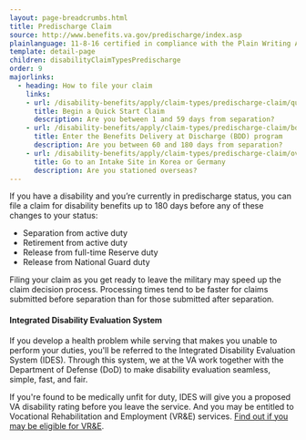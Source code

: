 ```yaml
---
layout: page-breadcrumbs.html
title: Predischarge Claim
source: http://www.benefits.va.gov/predischarge/index.asp
plainlanguage: 11-8-16 certified in compliance with the Plain Writing Act
template: detail-page
children: disabilityClaimTypesPredischarge
order: 9
majorlinks:
  - heading: How to file your claim
    links:
    - url: /disability-benefits/apply/claim-types/predischarge-claim/quick-start
      title: Begin a Quick Start Claim
      description: Are you between 1 and 59 days from separation?
    - url: /disability-benefits/apply/claim-types/predischarge-claim/bdd
      title: Enter the Benefits Delivery at Discharge (BDD) program
      description: Are you between 60 and 180 days from separation?
    - url: /disability-benefits/apply/claim-types/predischarge-claim/overseas
      title: Go to an Intake Site in Korea or Germany
      description: Are you stationed overseas?
---
```


<div class="va-introtext">

If you have a disability and you’re currently in predischarge status, you can file a claim for disability benefits up to 180 days before any of these changes to your status:

</div>

- Separation from active duty
- Retirement from active duty
- Release from full-time Reserve duty
- Release from National Guard duty

Filing your claim as you get ready to leave the military may speed up the claim decision process. Processing times tend to be faster for claims submitted before separation than for those submitted after separation.


<div class="feature" markdown=“1”>

#### Integrated Disability Evaluation System

If you develop a health problem while serving that makes you unable to perform your duties, you'll be referred to the Integrated Disability Evaluation System (IDES). Through this system, we at the VA work together with the Department of Defense (DoD) to make disability evaluation seamless, simple, fast, and fair.

If you're found to be medically unfit for duty, IDES will give you a proposed VA disability rating before you leave the service. And you may be entitled to Vocational Rehabilitation and Employment (VR&E) services. [Find out if you may be eligible for VR&E](/vocational-rehab-and-employment/eligibility/).

</div>
